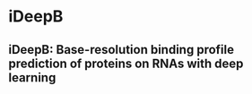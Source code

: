 # iDeepB

## iDeepB: Base-resolution binding profile prediction of proteins on RNAs with deep learning



## 